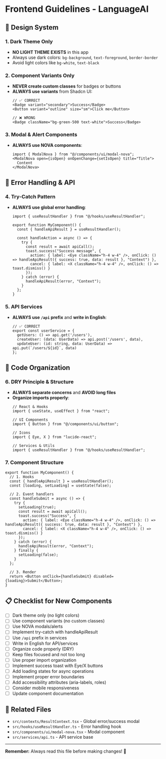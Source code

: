 # Frontend Guidelines - LanguageAI

## 🎨 Design System

### 1. Dark Theme Only
- **NO LIGHT THEME EXISTS** in this app
- Always use dark colors: `bg-background`, `text-foreground`, `border-border`
- Avoid light colors like `bg-white`, `text-black`

### 2. Component Variants Only
- **NEVER create custom classes** for badges or buttons
- **ALWAYS use variants** from Shadcn UI:
  ```tsx
  // ✅ CORRECT
  <Badge variant="secondary">Success</Badge>
  <Button variant="outline" size="sm">Click me</Button>
  
  // ❌ WRONG
  <Badge className="bg-green-500 text-white">Success</Badge>
  ```

### 3. Modal & Alert Components
- **ALWAYS use NOVA components**:
  ```tsx
  import { ModalNova } from "@/components/ui/modal-nova";
  <ModalNova open={isOpen} onOpenChange={setIsOpen} title="Title">
    Content
  </ModalNova>
  ```

## 🔧 Error Handling & API

### 4. Try-Catch Pattern
- **ALWAYS use global error handling**:
  ```tsx
  import { useResultHandler } from "@/hooks/useResultHandler";
  
  export function MyComponent() {
    const { handleApiResult } = useResultHandler();
    
    const handleAction = async () => {
      try {
        const result = await apiCall();
        toast.success("Success message", {
          action: { label: <Eye className="h-4 w-4" />, onClick: () => handleApiResult({ success: true, data: result }, "Context") },
          cancel: { label: <X className="h-4 w-4" />, onClick: () => toast.dismiss() }
        });
      } catch (error) {
        handleApiResult(error, "Context");
      }
    };
  }
  ```

### 5. API Services
- **ALWAYS use `/api` prefix** and **write in English**:
  ```tsx
  // ✅ CORRECT
  export const userService = {
    getUsers: () => api.get('/users'),
    createUser: (data: UserData) => api.post('/users', data),
    updateUser: (id: string, data: UserData) => api.put(`/users/${id}`, data)
  };
  ```

## 📁 Code Organization

### 6. DRY Principle & Structure
- **ALWAYS separate concerns** and **AVOID long files**
- **Organize imports properly**:
  ```tsx
  // React & Hooks
  import { useState, useEffect } from "react";
  
  // UI Components
  import { Button } from "@/components/ui/button";
  
  // Icons
  import { Eye, X } from "lucide-react";
  
  // Services & Utils
  import { useResultHandler } from "@/hooks/useResultHandler";
  ```

### 7. Component Structure
```tsx
export function MyComponent() {
  // 1. Hooks
  const { handleApiResult } = useResultHandler();
  const [loading, setLoading] = useState(false);
  
  // 2. Event handlers
  const handleSubmit = async () => {
    try {
      setLoading(true);
      const result = await apiCall();
      toast.success("Success", {
        action: { label: <Eye className="h-4 w-4" />, onClick: () => handleApiResult({ success: true, data: result }, "Context") },
        cancel: { label: <X className="h-4 w-4" />, onClick: () => toast.dismiss() }
      });
    } catch (error) {
      handleApiResult(error, "Context");
    } finally {
      setLoading(false);
    }
  };
  
  // 3. Render
  return <Button onClick={handleSubmit} disabled={loading}>Submit</Button>;
}
```

## 📋 Checklist for New Components

- [ ] Dark theme only (no light colors)
- [ ] Use component variants (no custom classes)
- [ ] Use NOVA modals/alerts
- [ ] Implement try-catch with handleApiResult
- [ ] Use `/api` prefix in services
- [ ] Write in English for API/services
- [ ] Organize code properly (DRY)
- [ ] Keep files focused and not too long
- [ ] Use proper import organization
- [ ] Implement success toast with Eye/X buttons
- [ ] Add loading states for async operations
- [ ] Implement proper error boundaries
- [ ] Add accessibility attributes (aria-labels, roles)
- [ ] Consider mobile responsiveness
- [ ] Update component documentation

## 🔗 Related Files

- `src/contexts/ResultContext.tsx` - Global error/success modal
- `src/hooks/useResultHandler.ts` - Error handling hook
- `src/components/ui/modal-nova.tsx` - Modal component
- `src/services/api.ts` - API service base

---

**Remember:** Always read this file before making changes! 🚀 